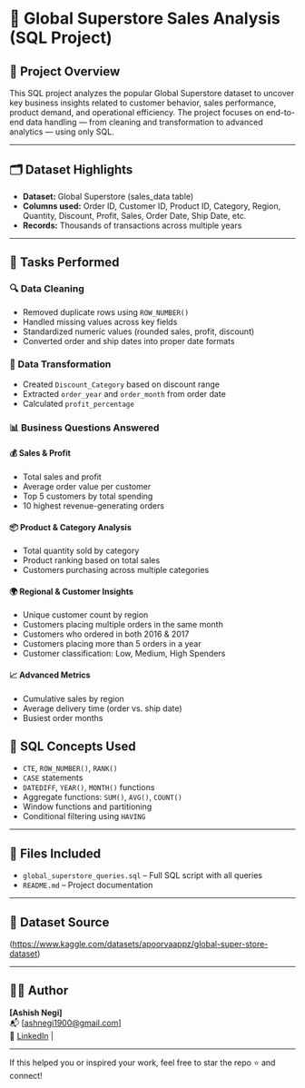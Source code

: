 # 🛒 Global Superstore Sales Analysis (SQL Project)

## 📌 Project Overview

This SQL project analyzes the popular Global Superstore dataset to uncover key business insights related to customer behavior, sales performance, product demand, and operational efficiency. The project focuses on end-to-end data handling — from cleaning and transformation to advanced analytics — using only SQL.

---

## 🗂️ Dataset Highlights

- **Dataset:** Global Superstore (sales_data table)
- **Columns used:** Order ID, Customer ID, Product ID, Category, Region, Quantity, Discount, Profit, Sales, Order Date, Ship Date, etc.
- **Records:** Thousands of transactions across multiple years

---

## 🔧 Tasks Performed

### 🔍 Data Cleaning
- Removed duplicate rows using `ROW_NUMBER()`
- Handled missing values across key fields
- Standardized numeric values (rounded sales, profit, discount)
- Converted order and ship dates into proper date formats

### 🔁 Data Transformation
- Created `Discount_Category` based on discount range
- Extracted `order_year` and `order_month` from order date
- Calculated `profit_percentage`
  
### 📊 Business Questions Answered

#### 💰 Sales & Profit
- Total sales and profit
- Average order value per customer
- Top 5 customers by total spending
- 10 highest revenue-generating orders

#### 📦 Product & Category Analysis
- Total quantity sold by category
- Product ranking based on total sales
- Customers purchasing across multiple categories

#### 🌍 Regional & Customer Insights
- Unique customer count by region
- Customers placing multiple orders in the same month
- Customers who ordered in both 2016 & 2017
- Customers placing more than 5 orders in a year
- Customer classification: Low, Medium, High Spenders

#### 📈 Advanced Metrics
- Cumulative sales by region
- Average delivery time (order vs. ship date)
- Busiest order months


## 🧠 SQL Concepts Used
- `CTE`, `ROW_NUMBER()`, `RANK()`
- `CASE` statements
- `DATEDIFF`, `YEAR()`, `MONTH()` functions
- Aggregate functions: `SUM()`, `AVG()`, `COUNT()`
- Window functions and partitioning
- Conditional filtering using `HAVING`

---

## 📁 Files Included

- `global_superstore_queries.sql` – Full SQL script with all queries
- `README.md` – Project documentation

---

## 🔗 Dataset Source

(https://www.kaggle.com/datasets/apoorvaappz/global-super-store-dataset)

---

## 🙋‍♂️ Author

**[Ashish Negi]**  
📬 [ashnegi1900@gmail.com]  
🔗 [LinkedIn](https://www.linkedin.com/in/ashish-negi-650655171/) | 

---

If this helped you or inspired your work, feel free to star the repo ⭐ and connect!
